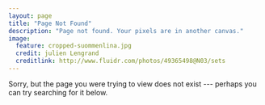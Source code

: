 ```yaml
---
layout: page
title: "Page Not Found"
description: "Page not found. Your pixels are in another canvas."
image:
  feature: cropped-suommenlina.jpg
  credit: julien Lengrand
  creditlink: http://www.fluidr.com/photos/49365498@N03/sets
---
```


Sorry, but the page you were trying to view does not exist --- perhaps you can try searching for it below.

<script type="text/javascript">
  var GOOG_FIXURL_LANG = 'en';
  var GOOG_FIXURL_SITE = '{{ site.url }}'
</script>
<script type="text/javascript"
  src="http://linkhelp.clients.google.com/tbproxy/lh/wm/fixurl.js">
</script>